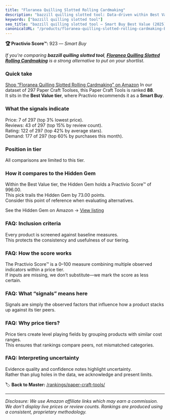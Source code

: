 ```yaml
---
title: "Floranea Quilling Slotted Rolling Cardmaking"
description: "bazzill quilling slotted tool: Data-driven within Best Value ranking using the Practivio Score™. Positioned by quality, value, demand, findability, momentum."
keywords: ["bazzill quilling slotted tool"]
seo_title: "bazzill quilling slotted tool — Smart Buy Best Value (2025)"
canonicalURL: "/products/floranea-quilling-slotted-rolling-cardmaking-B07N5CN84K/"
---
```


**🏆 Practivio Score™:** 923 — _Smart Buy_


*If you're comparing **bazzill quilling slotted tool**, **[Floranea Quilling Slotted Rolling Cardmaking](https://www.amazon.com/dp/B07N5CN84K?tag=practivio-20)** is a strong alternative to put on your shortlist.*
### Quick take
[Shop “Floranea Quilling Slotted Rolling Cardmaking” on Amazon](https://www.amazon.com/dp/B07N5CN84K?tag=practivio-20)
In our dataset of 297 Paper Craft Toolses, this Paper Craft Tools is ranked **88**.  
It sits in the **Best Value tier**, where Practivio recommends it as a **Smart Buy**.

### What the signals indicate
Price: 7 of 297 (top 3% lowest price).  
Reviews: 43 of 297 (top 15% by review count).  
Rating: 122 of 297 (top 42% by average stars).  
Demand: 177 of 297 (top 60% by purchases this month).

### Position in tier
All comparisons are limited to this tier.

### How it compares to the Hidden Gem
Within the Best Value tier, the Hidden Gem holds a Practivio Score™ of 996.00.  
This pick trails the Hidden Gem by 73.00 points.  
Consider this point of reference when evaluating alternatives.  

See the Hidden Gem on Amazon → [View listing](https://www.amazon.com/dp/B002YIP97K?tag=practivio-20)

### FAQ: Inclusion criteria
Every product is screened against baseline measures.  
This protects the consistency and usefulness of our tiering.

### FAQ: How the score works
The Practivio Score™ is a 0–100 measure combining multiple observed indicators within a price tier.  
If inputs are missing, we don’t substitute—we mark the score as less certain.

### FAQ: What “signals” means here
Signals are simply the observed factors that influence how a product stacks up against its tier peers.

### FAQ: Why price tiers?
Price tiers create level playing fields by grouping products with similar cost ranges.  
This ensures that rankings compare peers, not mismatched categories.

### FAQ: Interpreting uncertainty
Evidence quality and confidence notes highlight uncertainty.  
Rather than plug holes in the data, we acknowledge and present limits.


🏷️ **Back to Master:** [/rankings/paper-craft-tools/](/rankings/paper-craft-tools/)

---
_Disclosure: We use Amazon affiliate links which may earn a commission. We don’t display live prices or review counts. Rankings are produced using a consistent, proprietary methodology._
